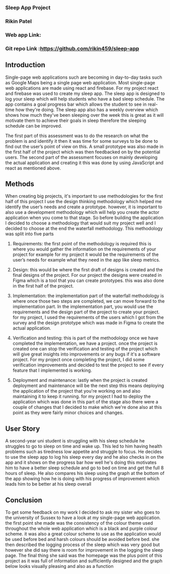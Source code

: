 

### Sleep App Project 
### Rikin Patel
### Web app Link:
### Git repo Link :https://github.com/rikin459/sleep-app



## Introduction 

Single-page web applications such are becoming in day-to-day tasks such as Google Maps being a single page web application. Most single-page web applications are made using react and firebase. For my project react and firebase was used to create my sleep app. The sleep app is designed to log your sleep which will help students who have a bad sleep schedule. The app contains a goal progress bar which allows the student to see in real-time how they're doing. The sleep app also has a weekly overview which shows how much they've been sleeping over the week this is great as it will motivate them to achieve their goals in sleep therefore the sleeping schedule can be improved.


The first part of this assessment was to do the research on what the problem is and identify it then it was time for some surveys to be done to find out the user’s point of view on this. A small prototype was also made in the first half of the project which was then feedbacked on by the potential users. The second part of the assessment focuses on mainly developing the actual application and creating it this was done by using JavaScript and react as mentioned above.

## Methods

When creating big projects, it's important to use methodologies for the first half of this project I use the design thinking methodology which helped me identify the user’s needs and create a prototype. however, it is important to also use a development methodology which will help you create the actor application when you come to that stage. So before building the application I decided to choose a methodology that would suit my project well and I decided to choose at the end the waterfall methodology. This methodology was split into five parts

1. Requirements: the first point of the methodology is required this is where you would gather the information on the requirements of your project for example for my project it would be the requirements of the user’s needs for example what they need in the app like sleep metrics.


2. Design: this would be where the first draft of designs is created and the final designs of the project. For our project the designs were created in Figma which is a tool that you can create prototypes. this was also done in the first half of the project.
 
 
3. Implementation: the implementation part of the waterfall methodology is where once those two steps are completed, we can move forward to the implementation part. In the implementation part, you would use the requirements and the design part of the project to create your project. for my project, I used the requirements of the users which I got from the survey and the design prototype which was made in Figma to create the actual application.

4. Verification and testing: this is part of the methodology once we have completed the implementation, we have a project. once the project is created one can stop the verification and testing of the project which will give great insights into improvements or any bugs if it's a software project. For my project once completing the project, I did some verification improvements and decided to test the project to see if every feature that I implemented is working.
 
5. Deployment and maintenance: lastly when the project is created deployment and maintenance will be the next step this means deploying the application of the project that you're working on and also maintaining it to keep it running. for my project I had to deploy the application which was done in this part of the stage also there were a couple of changes that I decided to make which we're done also at this point as they were fairly minor choices and changes.








## User Story 
A second-year uni student is struggling with his sleep schedule he struggles to go to sleep on time and wake up. This led to him having health problems such as tiredness low appetite and struggle to focus. He decides to use the sleep app to log his sleep every day and he also checks in on the app and it shows on the progress bar how well he's doing this motivates him to have a better sleep schedule and go to bed on time and get the full 8 hours of sleep. He also compares his sleep using the graph at the bottom of the app showing how he is doing with his progress of improvement which leads him to be better at his sleep overall

## Conclusion 
To get some feedback on my work I decided to ask my sister who goes to the university of Sussex to have a look at my single-page web application. the first point she made was the consistency of the colour theme used throughout the whole web application which is a black and purple colour scheme. it was also a great colour scheme to use as the application would be used before bed and harsh colours should be avoided before bed. she then described the logging process of the sleep which was very good but however she did say there is room for improvement in the logging the sleep page. The final thing she said was the homepage was the plus point of this project as it was full of information and sufficiently designed and the graph below looks visually pleasing and also as a function





